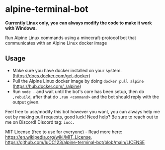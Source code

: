 # alpine-terminal-bot
**Currently Linux only, you can always modify the code to make it work with Windows.**

Run Alpine Linux commands using a minecraft-protocol bot that communicates with an Alpine Linux docker image

## Usage
- Make sure you have docker installed on your system. (https://docs.docker.com/get-docker)
- Pull the Alpine Linux docker image by doing `docker pull alpine` (https://hub.docker.com/_/alpine)
- Run `node .` and wait until the bot's core has been setup, then do `,rebuild`, after that do `,run <command>` and the bot should reply with the output given.

Feel free to use/modify this bot however you want, you can always help me out by making pull requests, good luck!
Need help? Be sure to reach out to me on Discord! Discord tag: `iucc.`

MIT License (free to use for everyone) - Read more here: https://en.wikipedia.org/wiki/MIT_License, https://github.com/IuCC123/alpine-terminal-bot/blob/main/LICENSE
